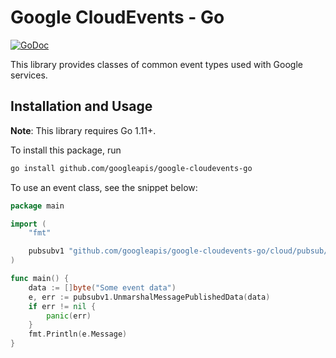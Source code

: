# Google CloudEvents - Go

[![GoDoc](https://img.shields.io/badge/go-documentation-blue.svg?style=flat-square)](https://pkg.go.dev/mod/github.com/googleapis/google-cloudevents-go)

This library provides classes of common event types used with Google services.

## Installation and Usage

**Note**: This library requires Go 1.11+.

To install this package, run

``` sh
go install github.com/googleapis/google-cloudevents-go
```

To use an event class, see the snippet below:

``` go
package main

import (
	"fmt"

	pubsubv1 "github.com/googleapis/google-cloudevents-go/cloud/pubsub/v1"
)

func main() {
	data := []byte("Some event data")
	e, err := pubsubv1.UnmarshalMessagePublishedData(data)
	if err != nil {
		panic(err)
	}
	fmt.Println(e.Message)
}
```
